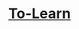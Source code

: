 # [To-Learn]

[To-Learn]: https://bitbucket.org/romanegunkov/to-learn/ "Перейти к проекту To-Learn"
